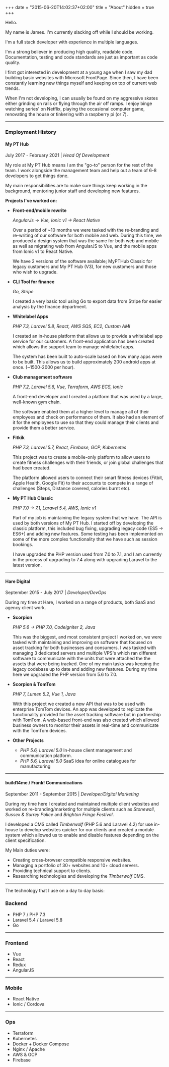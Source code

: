 +++
date = "2015-06-20T14:02:37+02:00"
title = "About"
hidden = true
+++

Hello.

My name is James. I'm currently slacking off while I should be working.

I'm a full stack developer with experience in multiple languages.

I'm a strong believer in producing high quality, readable code. Documentation, testing and code standards are just as important as code quality.

I first got interested in development at a young age when I saw my dad building basic websites with Microsoft FrontPage. Since then, I have been constantly learning new things myself and keeping on top of current web trends.

When I'm not developing, I can usually be found on my aggressive skates either grinding on rails or flying through the air off ramps. I enjoy binge watching series' on Netflix, playing the occasional computer game, renovating the house or tinkering with a raspberry pi (or 7).



***

### Employment History

#### My PT Hub
July 2017 - February 2021 | *Head Of Development*

My role at My PT Hub means I am the "go-to" person for the rest of the team. I work alongside the management team and help out a team of 6-8 developers to get things done.

My main responsibilities are to make sure things keep working in the background, mentoring junior staff and developing new features.


**Projects I've worked on:**

- **Front-end/mobile rewrite**
    
    *AngularJs -> Vue, Ionic v1 -> React Native*
    
    Over a period of ~10 months we were tasked with the re-branding and re-writing of our software for both mobile and web. 
    During this time, we produced a design system that was the same for both web and mobile as well as migrating web from AngularJS to Vue, and the mobile apps from Ionic v1 to React Native.
    
    We have 2 versions of the software available; MyPTHub Classic for legacy customers and My PT Hub (V3), for new customers and those who wish to upgrade.

- **CLI Tool for finance**
    
    *Go, Stripe*
    
    I created a very basic tool using Go to export data from Stripe for easier analysis by the finance department.


- **Whitelabel Apps**

    *PHP 7.3, Laravel 5.8, React, AWS SQS, EC2, Custom AMI*

    I created an in-house platform that allows us to provide a whitelabel app service for our customers.
    A front-end application has been created which allows the support team to manage whitelabel apps.
    
    The system has been built to auto-scale based on how many apps were to be built. This allows us to build approximately 200 android apps at once. (~1500-2000 per hour).

- **Club management software**

    *PHP 7.2, Laravel 5.6, Vue, Terraform, AWS ECS, Ionic*
    
    A front-end developer and I created a platform that was used by a large, well-known gym chain.
    
    The software enabled them at a higher level to manage all of their employees and check on performance of them.
    It also had an element of it for the employees to use so that they could manage their clients and provide them a better service.  

- **Fitkik**

    *PHP 7.3, Laravel 5.7, React, Firebase, GCP, Kubernetes*
    
    This project was to create a mobile-only platform to allow users to create fitness challenges with their friends, or join global challenges that had been created.
    
    The platform allowed users to connect their smart fitness devices (Fitbit, Apple Health, Google Fit) to their accounts to compete in a range of challenges (Steps, Distance covered, calories burnt etc).
    

- **My PT Hub Classic**

    *PHP 7.0 -> 7.1, Laravel 5.4, AWS, Ionic v1*
    
    Part of my job is maintaining the legacy system that we have. The API is used by both versions of My PT Hub.
    I started off by developing the classic platform, this included bug fixing, upgrading legacy code (ES5 -> ES6+) and adding new features.
    Some testing has been implemented on some of the more complex functionality that we have such as session bookings.
    
    I have upgraded the PHP version used from 7.0 to 7.1, and I am currently in the process of upgrading to 7.4 along with upgrading Laravel to the latest version.

***

#### Hare Digital
September 2015 - July 2017 | *Developer/DevOps*

During my time at Hare, I worked on a range of products, both SaaS and agency client work.

- **Scorpion**
    
    *PHP 5.6 -> PHP 7.0, CodeIgniter 2, Java*

    This was the biggest, and most consistent project I worked on, we were tasked with maintaining and improving on software that focused on asset tracking for both businesses and consumers.
    I was tasked with managing 3 dedicated servers and multiple VPS's which ran different software to communicate with the units that were attached the the assets that were being tracked.
    One of my main tasks was keeping the legacy codebase up to date and adding new features. During my time here we upgraded the PHP version from 5.6 to 7.0.
    
- **Scorpion & TomTom**

    *PHP 7, Lumen 5.2, Vue 1, Java*
    
    With this project we created a new API that was to be used with enterprise TomTom devices.
    An app was developed to replicate the functionality provided for the asset tracking software but in partnership with TomTom.
    A web-based front-end was also created which allowed business owners to monitor their assets in real-time and communicate with the TomTom devices.
    
- **Other Projects**

    - *PHP 5.6, Laravel 5.0* In-house client management and communication platform.
    - *PHP 5.6, Laravel 5.0* SaaS idea for online catalogues for manufacturing
    

***

#### build14me / Frank! Communications
September 2011 - September 2015 | *Developer/Digital Marketing*

During my time here I created and maintained multiple client websites and worked on re-branding/marketing for multiple clients such as *Stonewall*, *Sussex & Surrey Police* and *Brighton Fringe Festival*.

I developed a CMS called *Timberwolf* (PHP 5.6 and Laravel 4.2) for use in-house to develop websites quicker for our clients and created a module system which allowed us to enable and disable features depending on the client specification.

My Main duties were:

- Creating cross-browser compatible responsive websites.
- Managing a portfolio of 30+ websites and 10+ cloud servers.
- Providing technical support to clients.
- Researching technologies and developing the *Timberwolf* CMS.

***

The technology that I use on a day to day basis:

### Backend 

- PHP 7 / PHP 7.3
- Laravel 5.4 / Laravel 5.8
- Go

***

### Frontend

- Vue
- React
- Redux
- AngularJS

***

### Mobile

- React Native
- Ionic / Cordova

***

### Ops

- Terraform
- Kubernetes
- Docker + Docker Compose
- Nginx / Apache
- AWS & GCP
- Firebase
